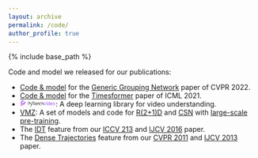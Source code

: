 ```yaml
---
layout: archive
permalink: /code/
author_profile: true
---
```


{% include base_path %}

Code and model we released for our publications:
* [Code & model](https://github.com/facebookresearch/Generic-Grouping) for the [Generic Grouping Network](https://sites.google.com/view/generic-grouping) paper of CVPR 2022.
* [Code & model](https://github.com/facebookresearch/TimeSformer) for the [Timesformer](https://arxiv.org/abs/2102.05095) paper of ICML 2021.
* <a href="https://github.com/facebookresearch/pytorchvideo"><img width="15%" src="https://raw.githubusercontent.com/hengcv/hengcv.github.io/master/images/pytorchvideo.png"></a>: A deep learning library for video understanding.
* [VMZ](https://github.com/facebookresearch/VMZ): A set of models and code for [R(2+1)D](https://arxiv.org/abs/1711.11248) and [CSN](https://arxiv.org/abs/1904.02811) with [large-scale pre-training](https://arxiv.org/abs/1905.00561).
* The [IDT](http://lear.inrialpes.fr/people/wang/improved_trajectories) feature from our [ICCV 213](https://hal.inria.fr/hal-00873267v2/document) and [IJCV 2016](https://hal.inria.fr/hal-01145834/document) paper.
* The [Dense Trajectories](http://lear.inrialpes.fr/people/wang/dense_trajectories) feature from our [CVPR 2011](https://hal.inria.fr/inria-00583818/document) and [IJCV 2013](https://hal.inria.fr/hal-00725627v2/document) paper. 
